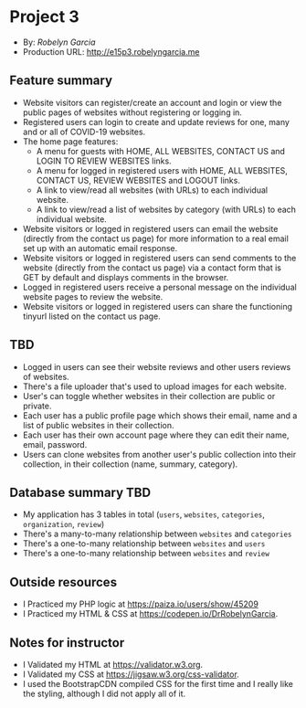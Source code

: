 # Project 3
+ By: *Robelyn Garcia*
+ Production URL: <http://e15p3.robelyngarcia.me>

## Feature summary
+ Website visitors can register/create an account and login or view the public pages of websites without registering or logging in.
+ Registered users can login to create and update reviews for one, many and or all of COVID-19 websites.
+ The home page features:
  +  A menu for guests with HOME, ALL WEBSITES, CONTACT US and LOGIN TO REVIEW WEBSITES links.
  +  A menu for logged in registered users with HOME, ALL WEBSITES, CONTACT US, REVIEW WEBSITES and LOGOUT links.
  + A link to view/read all websites (with URLs) to each individual website.
  + A link to view/read a list of websites by category (with URLs) to each individual website.
+ Website visitors or logged in registered users can email the website (directly from the contact us page) for more information to a real email set up with an automatic email response.
+ Website visitors or logged in registered users can send comments to the website (directly from the contact us page) via a contact form that is GET by default and displays comments in the browser.
+ Logged in registered users receive a personal message on the individual website pages to review the website.
+ Website visitors or logged in registered users can share the functioning tinyurl listed on the contact us page.

## TBD
+ Logged in users can see their website reviews and other users reviews of websites.
+ There's a file uploader that's used to upload images for each website.
+ User's can toggle whether websites in their collection are public or private.
+ Each user has a public profile page which shows their email, name and a list of public websites in their collection.
+ Each user has their own account page where they can edit their name, email, password.
+ Users can clone websites from another user's public collection into their collection, in their collection (name, summary, category).
  
## Database summary TBD
+ My application has 3 tables in total (`users`, `websites`, `categories`, `organization`, `review`)
+ There's a many-to-many relationship between `websites` and `categories`
+ There's a one-to-many relationship between `websites` and `users`
+ There's a one-to-many relationship between `websites` and `review`

## Outside resources
+ I Practiced my PHP logic at <https://paiza.io/users/show/45209>
+ I Practiced my HTML & CSS at <https://codepen.io/DrRobelynGarcia>.

## Notes for instructor
+ I Validated my HTML at <https://validator.w3.org>.
+ I Validated my CSS at <https://jigsaw.w3.org/css-validator>.
+ I used the BootstrapCDN compiled CSS for the first time and I really like the styling, although I did not apply all of it.
